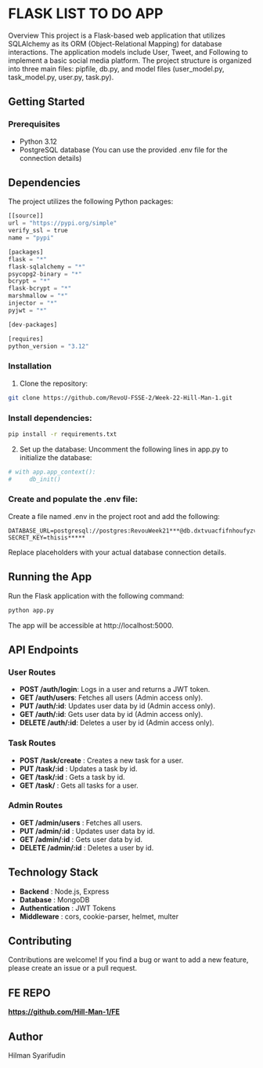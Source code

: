 # FLASK LIST TO DO APP
Overview
This project is a Flask-based web application that utilizes SQLAlchemy as its ORM (Object-Relational Mapping) for database interactions. The application models include User, Tweet, and Following to implement a basic social media platform. The project structure is organized into three main files: pipfile, db.py, and model files (user_model.py, task_model.py, user.py, task.py).

## Getting Started
### Prerequisites
- Python 3.12
- PostgreSQL database (You can use the provided .env file for the connection details)

## Dependencies
The project utilizes the following Python packages:

```python
[[source]]
url = "https://pypi.org/simple"
verify_ssl = true
name = "pypi"

[packages]
flask = "*"
flask-sqlalchemy = "*"
psycopg2-binary = "*"
bcrypt = "*"
flask-bcrypt = "*"
marshmallow = "*"
injector = "*"
pyjwt = "*"

[dev-packages]

[requires]
python_version = "3.12"
```
### Installation
1. Clone the repository:
```bash
git clone https://github.com/RevoU-FSSE-2/Week-22-Hill-Man-1.git
```
### Install dependencies:
```bash
pip install -r requirements.txt
```
2. Set up the database:
Uncomment the following lines in app.py to initialize the database:

``` python
# with app.app_context():
#     db_init()
```

### Create and populate the .env file:
Create a file named .env in the project root and add the following:

```env
DATABASE_URL=postgresql://postgres:RevouWeek21***@db.dxtvuacfifnhoufyzvca.supabase.co:5432/postgres
SECRET_KEY=thisis*****
```
Replace placeholders with your actual database connection details.

## Running the App
Run the Flask application with the following command:

```bash
python app.py
```
The app will be accessible at http://localhost:5000.
## API Endpoints

### User Routes

- **POST /auth/login**: Logs in a user and returns a JWT token.
- **GET /auth/users**: Fetches all users (Admin access only).
- **PUT /auth/:id**: Updates user data by id (Admin access only).
- **GET /auth/:id**: Gets user data by id (Admin access only).
- **DELETE /auth/:id**: Deletes a user by id (Admin access only).

### Task Routes

- **POST /task/create** : Creates a new task for a user.
- **PUT /task/:id** : Updates a task by id.
- **GET /task/:id** : Gets a task by id.
- **GET /task/** : Gets all tasks for a user.

### Admin Routes

- **GET /admin/users** : Fetches all users.
- **PUT /admin/:id** : Updates user data by id.
- **GET /admin/:id** : Gets user data by id.
- **DELETE /admin/:id** : Deletes a user by id.

## Technology Stack

- **Backend** : Node.js, Express
- **Database** : MongoDB
- **Authentication** : JWT Tokens
- **Middleware** : cors, cookie-parser, helmet, multer

## Contributing
Contributions are welcome! If you find a bug or want to add a new feature, please create an issue or a pull request.

## FE REPO
**https://github.com/Hill-Man-1/FE**

## Author
Hilman Syarifudin
